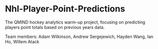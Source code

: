 # Nhl-Player-Point-Predictions

The QMIND hockey analytics warm-up project, focusing on predicting players point totals based on previous years data.

Team members: Adam Wilkinson, Andrew Sergejewich, Hayden Wang, Ian Ho, Willem Atack
